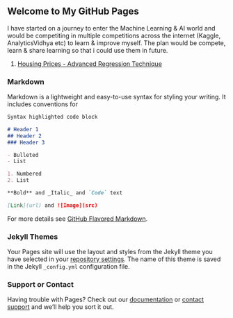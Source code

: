 ## Welcome to My GitHub Pages

I have started on a journey to enter the Machine Learning & AI world and would be competiting in multiple competitions across the internet (Kaggle, AnalyticsVidhya etc) to learn & improve myself. The plan would be compete, learn & share learning so that i could use them in future. 

1. [Housing Prices - Advanced Regression Technique](https://github.com/ankit-mjain/Learnings/edit/master/HousingPrices.md) 


### Markdown

Markdown is a lightweight and easy-to-use syntax for styling your writing. It includes conventions for

```markdown
Syntax highlighted code block

# Header 1
## Header 2
### Header 3

- Bulleted
- List

1. Numbered
2. List

**Bold** and _Italic_ and `Code` text

[Link](url) and ![Image](src)
```

For more details see [GitHub Flavored Markdown](https://guides.github.com/features/mastering-markdown/).

### Jekyll Themes

Your Pages site will use the layout and styles from the Jekyll theme you have selected in your [repository settings](https://github.com/ankit-mjain/Learnings/settings). The name of this theme is saved in the Jekyll `_config.yml` configuration file.

### Support or Contact

Having trouble with Pages? Check out our [documentation](https://help.github.com/categories/github-pages-basics/) or [contact support](https://github.com/contact) and we’ll help you sort it out.
